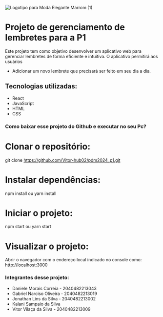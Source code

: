 ![Logotipo para Moda Elegante Marrom (1)](https://github.com/Vitor-hub02/pdm2024_p1/assets/70297399/975411b1-261e-4ea0-a8b3-be9e1950c2b0)

# Projeto de gerenciamento de lembretes para a P1

Este projeto tem como objetivo desenvolver um aplicativo web para gerenciar lembretes de forma eficiente e intuitiva. O aplicativo permitirá aos usuários

<ul>
    <li>Adicionar um novo lembrete que precisará ser feito em seu dia a dia.</li>
</ul>

## Tecnologias utilizadas:

<ul>
    <li>React</li>
    <li>JavaScript</li>
    <li>HTML</li>
    <li>CSS</li>
</ul>

### Como baixar esse projeto do Github e executar no seu Pc?

# Clonar o repositório:
git clone https://github.com/Vitor-hub02/pdm2024_p1.git

# Instalar dependências:
npm install ou yarn install

# Iniciar o projeto:
npm start ou yarn start

# Visualizar o projeto:
Abrir o navegador com o endereço local indicado no console como: http://localhost:3000

### Integrantes desse projeto:

<ul>
    <li>Daniele Morais Correia - 2040482213043 </li>
    <li>Gabriel Narciso Oliveira - 2040482213019 </li>
    <li>Jonathan Lins da Silva - 2040482213002 </li>
    <li>Kalani Sampaio da Silva </li>
    <li>Vitor Vilaça da Silva - 2040482213009 </li>
</ul>

